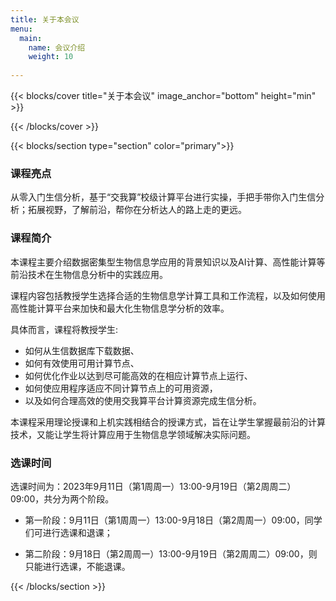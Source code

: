 ```yaml
---
title: 关于本会议
menu:
  main:
    name: 会议介绍
    weight: 10
    
---
```



{{< blocks/cover title="关于本会议" image_anchor="bottom" height="min" >}}

<!-- <p class="lead mt-5">
  Navidrome is a self-hosted, open source music server and streamer. 
  It gives you freedom to listen to your music collection from any browser or mobile device.
</p> -->

{{< /blocks/cover >}}



{{< blocks/section type="section" color="primary">}}
### 课程亮点

从零入门生信分析，基于“交我算”校级计算平台进行实操，手把手带你入门生信分析；拓展视野，了解前沿，帮你在分析达人的路上走的更远。

### 课程简介

本课程主要介绍数据密集型生物信息学应用的背景知识以及AI计算、高性能计算等前沿技术在生物信息分析中的实践应用。

课程内容包括教授学生选择合适的生物信息学计算工具和工作流程，以及如何使用高性能计算平台来加快和最大化生物信息学分析的效率。

具体而言，课程将教授学生:

- 如何从生信数据库下载数据、
- 如何有效使用可用计算节点、
- 如何优化作业以达到尽可能高效的在相应计算节点上运行、
- 如何使应用程序适应不同计算节点上的可用资源，
- 以及如何合理高效的使用交我算平台计算资源完成生信分析。

本课程采用理论授课和上机实践相结合的授课方式，旨在让学生掌握最前沿的计算技术，又能让学生将计算应用于生物信息学领域解决实际问题。

### 选课时间

选课时间为：2023年9月11日（第1周周一）13:00-9月19日（第2周周二）09:00，共分为两个阶段。

* 第一阶段：9月11日（第1周周一）13:00-9月18日（第2周周一）09:00，同学们可进行选课和退课；

* 第二阶段：9月18日（第2周周一）13:00-9月19日（第2周周二）09:00，则只能进行选课，不能退课。

<!-- <p align="center">
    <br>
    <br>
    <br>
    <img height="300" src="/screenshots/mobile-login.png">
    <img height="300" src="/screenshots/light-albums-view.png">
    <img height="300" src="/screenshots/dark-mobile-albums-view.png">
    <img height="300" src="/screenshots/dark-album-view.png">
</p> -->


{{< /blocks/section >}}
